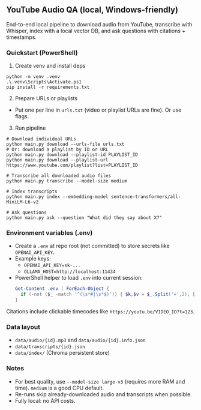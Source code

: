 ## YouTube Audio QA (local, Windows-friendly)

End-to-end local pipeline to download audio from YouTube, transcribe with Whisper, index with a local vector DB, and ask questions with citations + timestamps.

### Quickstart (PowerShell)

1) Create venv and install deps

```
python -m venv .venv
.\.venv\Scripts\Activate.ps1
pip install -r requirements.txt
```

2) Prepare URLs or playlists

- Put one per line in `urls.txt` (video or playlist URLs are fine). Or use flags.

3) Run pipeline

```
# Download individual URLs
python main.py download --urls-file urls.txt
# Or: download a playlist by ID or URL
python main.py download --playlist-id PLAYLIST_ID
python main.py download --playlist-url https://www.youtube.com/playlist?list=PLAYLIST_ID

# Transcribe all downloaded audio files
python main.py transcribe --model-size medium

# Index transcripts
python main.py index --embedding-model sentence-transformers/all-MiniLM-L6-v2

# Ask questions
python main.py ask --question "What did they say about X?"
```

 ### Environment variables (.env)

 - Create a `.env` at repo root (not committed) to store secrets like `OPENAI_API_KEY`.
 - Example keys:
   - `OPENAI_API_KEY=sk-...`
   - `OLLAMA_HOST=http://localhost:11434`
 - PowerShell helper to load `.env` into current session:
   ```powershell
   Get-Content .env | ForEach-Object {
     if (-not ($_ -match '^(\s*#|\s*$)')) { $k,$v = $_.Split('=',2); [Environment]::SetEnvironmentVariable($k,$v,'Process') }
   }
   ```

Citations include clickable timecodes like `https://youtu.be/VIDEO_ID?t=123`.

### Data layout

- `data/audio/{id}.mp3` and `data/audio/{id}.info.json`
- `data/transcripts/{id}.json`
- `data/index/` (Chroma persistent store)

### Notes

- For best quality, use `--model-size large-v3` (requires more RAM and time). `medium` is a good CPU default.
- Re-runs skip already-downloaded audio and transcripts when possible.
- Fully local: no API costs.
